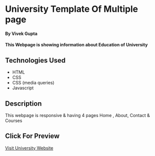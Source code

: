 # University Template Of Multiple page

#### By Vivek Gupta

#### This Webpage is showing information about Education of University 

## Technologies Used
    

* HTML
* CSS
* CSS (media queries)
* Javascript

## Description
This webpage is responsive & having 4 pages Home , About, Contact & Courses

## Click For Preview
<a href="https://thewisdomgupta.github.io/Stuff/">Visit University Website<a>

